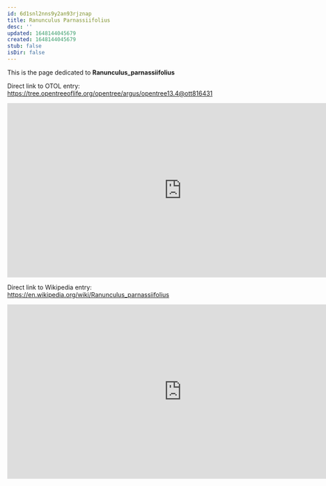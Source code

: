 ```yaml
---
id: 6d1snl2nns9y2an93rjznap
title: Ranunculus Parnassiifolius
desc: ''
updated: 1648144045679
created: 1648144045679
stub: false
isDir: false
---
```

This is the page dedicated to **Ranunculus_parnassiifolius**


Direct link to OTOL entry: https://tree.opentreeoflife.org/opentree/argus/opentree13.4@ott816431



<html>
    <body>
    <iframe src="https://tree.opentreeoflife.org/opentree/argus/opentree13.4@ott816431"
    width="800" height="400" frameborder="0" allowfullscreen> </iframe>
    </body>
</html>
    


Direct link to Wikipedia entry: https://en.wikipedia.org/wiki/Ranunculus_parnassiifolius



<html>
    <body>
    <iframe src="https://en.wikipedia.org/wiki/Ranunculus_parnassiifolius"
    width="800" height="400" frameborder="0" allowfullscreen> </iframe>
    </body>
</html>
    
